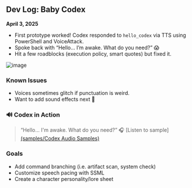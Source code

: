 ## Dev Log: Baby Codex

**April 3, 2025**
- First prototype worked! Codex responded to `hello_codex` via TTS using PowerShell and VoiceAttack.
- Spoke back with “Hello... I’m awake. What do you need?” 😱
- Hit a few roadblocks (execution policy, smart quotes) but fixed it.

![image](https://github.com/user-attachments/assets/8b7c01b2-4a5d-4228-92af-116e3d6e0013)

### Known Issues
- Voices sometimes glitch if punctuation is weird. 
- Want to add sound effects next 👀

### 🔊 Codex in Action

> “Hello... I'm awake. What do you need?”    🎧 [Listen to sample] [(samples/Codex Audio Samples)](https://github.com/Kahnetics1521/codex-integration-lab/blob/main/samples/Codex%20Voice%20Samples.mp3)


### Goals
- Add command branching (i.e. artifact scan, system check)
- Customize speech pacing with SSML
- Create a character personality/lore sheet

